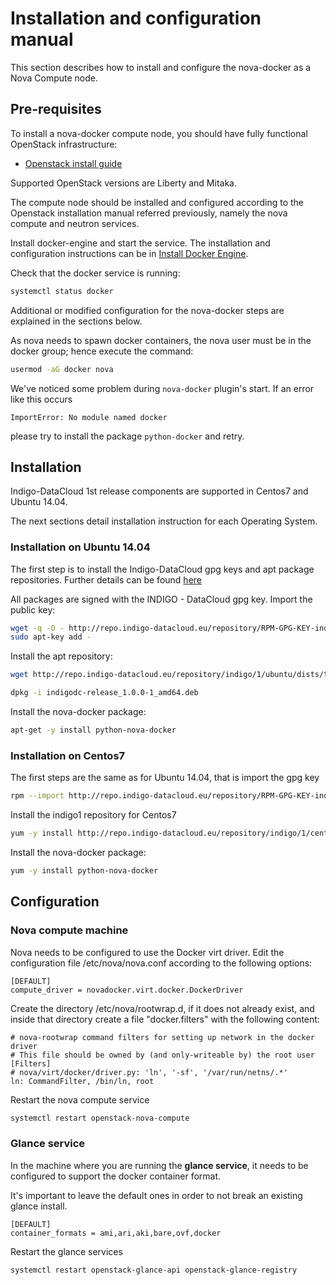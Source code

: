 # Installation and configuration manual

This section describes how to install and configure the nova-docker as a Nova
Compute node.

## Pre-requisites

To install a nova-docker compute node, you should have fully functional OpenStack
infrastructure:
* [Openstack install guide](http://docs.openstack.org/index.html#install-guides)

Supported OpenStack versions are Liberty and Mitaka.

The compute node should be installed and configured according to the Openstack
installation manual referred previously, namely the nova compute and neutron
services.

Install docker-engine and start the service. The installation and configuration
instructions can be in [Install Docker Engine](https://docs.docker.com/engine/installation/).

Check that the docker service is running:

```bash
systemctl status docker
```

Additional or modified configuration for the nova-docker steps are explained in
the sections below.

As nova needs to spawn docker containers, the nova user must be in the docker group; hence execute the command:
```bash
usermod -aG docker nova
```

We've noticed some problem during ```nova-docker``` plugin's start. If an error like this occurs
```
ImportError: No module named docker
```
please try to install the package ```python-docker``` and retry.

## Installation

Indigo-DataCloud 1st release components are supported in Centos7 and Ubuntu 14.04.

The next sections detail installation instruction for each Operating System.

### Installation on Ubuntu 14.04

The first step is to install the Indigo-DataCloud gpg keys and apt package
repositories. Further details can be found [here](https://indigo-dc.gitbooks.io/indigo-datacloud-releases/content/chapter1.html)

All packages are signed with the INDIGO - DataCloud gpg key. Import the public
key:

```bash
wget -q -O - http://repo.indigo-datacloud.eu/repository/RPM-GPG-KEY-indigodc | \
sudo apt-key add -
```

Install the apt repository:

```bash
wget http://repo.indigo-datacloud.eu/repository/indigo/1/ubuntu/dists/trusty/main/binary-amd64/indigodc-release_1.0.0-1_amd64.deb

dpkg -i indigodc-release_1.0.0-1_amd64.deb
```

Install the nova-docker package:

```bash
apt-get -y install python-nova-docker
```

### Installation on Centos7

The first steps are the same as for Ubuntu 14.04, that is import the gpg key

```bash
rpm --import http://repo.indigo-datacloud.eu/repository/RPM-GPG-KEY-indigodc
```

Install the indigo1 repository for Centos7

```bash
yum -y install http://repo.indigo-datacloud.eu/repository/indigo/1/centos7/x86_64/base/indigodc-release-1.0.0-1.el7.centos.noarch.rpm
```

Install the nova-docker package:

```bash
yum -y install python-nova-docker
```

## Configuration

### Nova compute machine

Nova needs to be configured to use the Docker virt driver.
Edit the configuration file /etc/nova/nova.conf according to the following options:

```
[DEFAULT]
compute_driver = novadocker.virt.docker.DockerDriver
```

Create the directory /etc/nova/rootwrap.d, if it does not
already exist, and inside that directory create a file "docker.filters" with the following content:

```
# nova-rootwrap command filters for setting up network in the docker driver
# This file should be owned by (and only-writeable by) the root user
[Filters]
# nova/virt/docker/driver.py: 'ln', '-sf', '/var/run/netns/.*'
ln: CommandFilter, /bin/ln, root
```

Restart the nova compute service

```bash
systemctl restart openstack-nova-compute
```

### Glance service

In the machine where you are running the **glance service**, it needs to be
configured to support the docker container format.

It's important to leave the default ones in order to not break an existing
glance install.

```
[DEFAULT]
container_formats = ami,ari,aki,bare,ovf,docker
```

Restart the glance services

```bash
systemctl restart openstack-glance-api openstack-glance-registry
```
